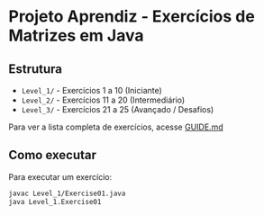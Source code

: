 # Projeto Aprendiz - Exercícios de Matrizes em Java

## Estrutura
- `Level_1/` - Exercícios 1 a 10 (Iniciante)
- `Level_2/` - Exercícios 11 a 20 (Intermediário)
- `Level_3/` - Exercícios 21 a 25 (Avançado / Desafios)

Para ver a lista completa de exercícios, acesse [GUIDE.md](./GUIDE.md)

## Como executar
Para executar um exercício:
```bash
javac Level_1/Exercise01.java
java Level_1.Exercise01

